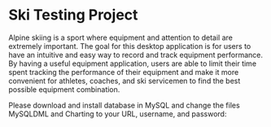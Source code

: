 

# Ski Testing Project

Alpine skiing is a sport where equipment and attention to detail are extremely important. The goal for this desktop application is for users to have an intuitive and easy way to record and track equipment performance. By having a useful equipment application, users are able to limit their time spent tracking the performance of their equipment and make it more convenient for athletes, coaches, and ski servicemen to find the best possible equipment combination.


Please download and install database in MySQL and change the files MySQLDML and Charting to your URL, username, and password:

